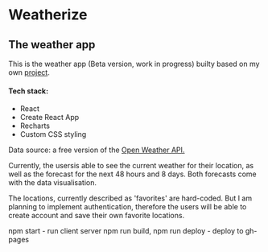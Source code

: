 # Weatherize
## The weather app

This is the weather app (Beta version, work in progress) builty based on my own [project](https://lukowski.io/weatherize.html).

#### Tech stack:
* React
* Create React App
* Recharts
* Custom CSS styling

Data source: a free version of the [Open Weather API.](https://openweathermap.org/api)

Currently, the usersis able to see the current weather for their  location, as well as the forecast for the next 48 hours and 8 days. Both forecasts come  with the data visualisation.

The locations, currently described as 'favorites' are hard-coded. But I am planning to implement authentication, therefore the users will be able to create account and save their own favorite locations.

npm start - run client server
npm run build, npm run deploy - deploy to gh-pages
